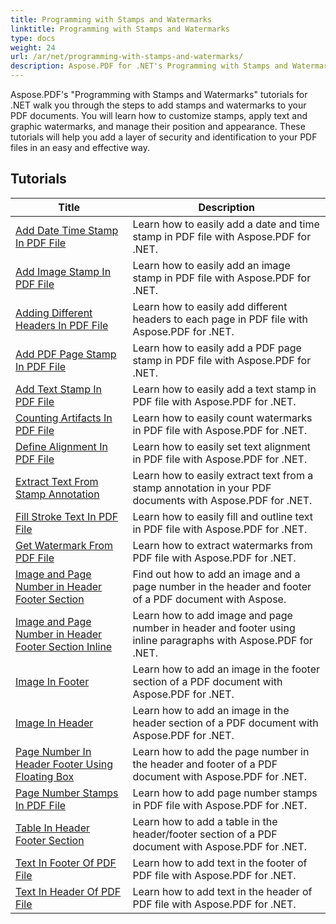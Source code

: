 ```yaml
---
title: Programming with Stamps and Watermarks
linktitle: Programming with Stamps and Watermarks
type: docs
weight: 24
url: /ar/net/programming-with-stamps-and-watermarks/
description: Aspose.PDF for .NET's Programming with Stamps and Watermarks tutorials teach you how to add security and personalization elements to your PDF documents.
---
```


Aspose.PDF's "Programming with Stamps and Watermarks" tutorials for .NET walk you through the steps to add stamps and watermarks to your PDF documents. You will learn how to customize stamps, apply text and graphic watermarks, and manage their position and appearance. These tutorials will help you add a layer of security and identification to your PDF files in an easy and effective way.

## Tutorials
| Title | Description |
| --- | --- | 
| [Add Date Time Stamp In PDF File](./add-date-time-stamp/) | Learn how to easily add a date and time stamp in PDF file with Aspose.PDF for .NET. |  
| [Add Image Stamp In PDF File](./add-image-stamp/) | Learn how to easily add an image stamp in PDF file with Aspose.PDF for .NET. |  
| [Adding Different Headers In PDF File](./adding-different-headers/) | Learn how to easily add different headers to each page in PDF file with Aspose.PDF for .NET. |  
| [Add PDF Page Stamp In PDF File](./add-pdf-page-stamp/) | Learn how to easily add a PDF page stamp in PDF file with Aspose.PDF for .NET. |  
| [Add Text Stamp In PDF File](./add-text-stamp/) | Learn how to easily add a text stamp in PDF file with Aspose.PDF for .NET. |  
| [Counting Artifacts In PDF File](./counting-artifacts/) | Learn how to easily count watermarks in PDF file with Aspose.PDF for .NET. |  
| [Define Alignment In PDF File](./define-alignment/) | Learn how to easily set text alignment in PDF file with Aspose.PDF for .NET. |  
| [Extract Text From Stamp Annotation](./extract-text-from-stamp-annotation/) | Learn how to easily extract text from a stamp annotation in your PDF documents with Aspose.PDF for .NET. |  
| [Fill Stroke Text In PDF File](./fill-stroke-text/) | Learn how to easily fill and outline text in PDF file with Aspose.PDF for .NET. |  
| [Get Watermark From PDF File](./get-watermark/) | Learn how to extract watermarks from PDF file with Aspose.PDF for .NET. |  
| [Image and Page Number in Header Footer Section](./image-and-page-number-in-header-footer-section/) | Find out how to add an image and a page number in the header and footer of a PDF document with Aspose. |  
| [Image and Page Number in Header Footer Section Inline](./image-and-page-number-in-header-footer-section-inline/) | Learn how to add image and page number in header and footer using inline paragraphs with Aspose.PDF for .NET. |  
| [Image In Footer](./image-in-footer/) | Learn how to add an image in the footer section of a PDF document with Aspose.PDF for .NET. |  
| [Image In Header](./image-in-header/) | Learn how to add an image in the header section of a PDF document with Aspose.PDF for .NET. |  
| [Page Number In Header Footer Using Floating Box](./page-number-in-header-footer-using-floating-box/) | Learn how to add the page number in the header and footer of a PDF document with Aspose.PDF for .NET. |  
| [Page Number Stamps In PDF File](./page-number-stamps/) | Learn how to add page number stamps in PDF file with Aspose.PDF for .NET. |  
| [Table In Header Footer Section](./table-in-header-footer-section/) | Learn how to add a table in the header/footer section of a PDF document with Aspose.PDF for .NET. |  
| [Text In Footer Of PDF File](./text-in-footer/) | Learn how to add text in the footer of PDF file with Aspose.PDF for .NET. |  
| [Text In Header Of PDF File](./text-in-header/) | Learn how to add text in the header of PDF file with Aspose.PDF for .NET. |  